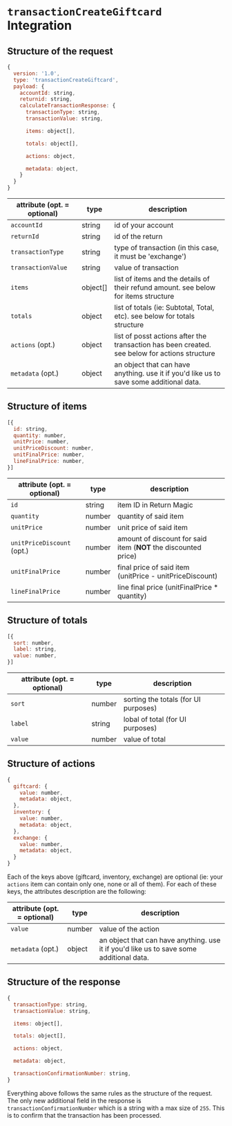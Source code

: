 # `transactionCreateGiftcard` Integration

## Structure of the request
```js
{
  version: '1.0',
  type: 'transactionCreateGiftcard',
  payload: {
    accountId: string,
    returnid: string,
    calculateTransactionResponse: {
      transactionType: string,
      transactionValue: string,

      items: object[],

      totals: object[],

      actions: object,

      metadata: object,
    }
  }
}
```

| attribute (opt. = optional)  | type  | description  |
|---|---|---|
| `accountId`  | string  | id of your account  |
| `returnId`  | string  | id of the return  |
| `transactionType`  | string  | type of transaction (in this case, it must be 'exchange')  |
| `transactionValue`  | string  | value of transaction  |
| `items`  | object[]  | list of items and the details of their refund amount. see below for items structure  |
| `totals`  | object  | list of totals (ie: Subtotal, Total, etc). see below for totals structure  |
| `actions` (opt.)  | object  | list of posst actions after the transaction has been created. see below for actions structure  |
| `metadata` (opt.)  | object  | an object that can have anything. use it if you'd like us to save some additional data.  |

## Structure of items
```js
[{
  id: string,
  quantity: number,
  unitPrice: number,
  unitPriceDiscount: number,
  unitFinalPrice: number,
  lineFinalPrice: number,
}]
```

| attribute (opt. = optional)  | type  | description  |
|---|---|---|
| `id`  | string  | item ID in Return Magic  |
| `quantity`  | number  | quantity of said item  |
| `unitPrice`  | number  | unit price of said item  |
| `unitPriceDiscount` (opt.)  | number  | amount of discount for said item (**NOT** the discounted price) |
| `unitFinalPrice`  | number  | final price of said item (unitPrice - unitPriceDiscount)  |
| `lineFinalPrice`  | number  | line final price (unitFinalPrice * quantity)  |

## Structure of totals
```js
[{
  sort: number,
  label: string,
  value: number,
}]
```

| attribute (opt. = optional)  | type  | description  |
|---|---|---|
| `sort`  | number  | sorting the totals (for UI purposes)  |
| `label`  | string  | lobal of total (for UI purposes)  |
| `value`  | number  | value of total  |

## Structure of actions
```js
{
  giftcard: {
    value: number,
    metadata: object,
  },
  inventory: {
    value: number,
    metadata: object,
  },
  exchange: {
    value: number,
    metadata: object,
  }
}
```

Each of the keys above (giftcard, inventory, exchange) are optional (ie: your `actions` item can contain only one, none or all of them). For each of these keys, the attributes description are the following:

| attribute (opt. = optional)  | type  | description  |
|---|---|---|
| `value`  | number  | value of the action |
| `metadata` (opt.)  | object  | an object that can have anything. use it if you'd like us to save some additional data. |

## Structure of the response
```js
{
  transactionType: string,
  transactionValue: string,

  items: object[],

  totals: object[],

  actions: object,

  metadata: object,

  transactionConfirmationNumber: string,
}
```

Everything above follows the same rules as the structure of the request. The only new additional field in the response is `transactionConfirmationNumber` which is a string with a max size of `255`. This is to confirm that the transaction has been processed.